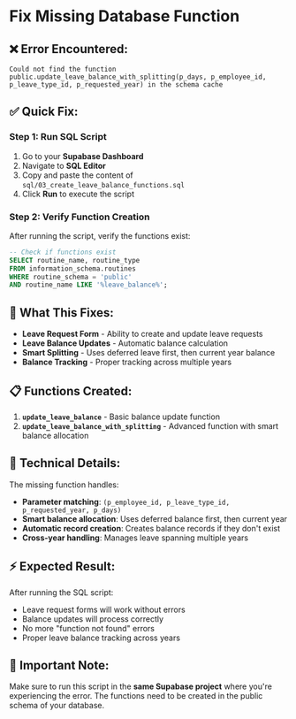 # Fix Missing Database Function

## ❌ Error Encountered:
```
Could not find the function public.update_leave_balance_with_splitting(p_days, p_employee_id, p_leave_type_id, p_requested_year) in the schema cache
```

## ✅ Quick Fix:

### Step 1: Run SQL Script
1. Go to your **Supabase Dashboard**
2. Navigate to **SQL Editor**
3. Copy and paste the content of `sql/03_create_leave_balance_functions.sql`
4. Click **Run** to execute the script

### Step 2: Verify Function Creation
After running the script, verify the functions exist:

```sql
-- Check if functions exist
SELECT routine_name, routine_type 
FROM information_schema.routines 
WHERE routine_schema = 'public' 
AND routine_name LIKE '%leave_balance%';
```

## 🎯 What This Fixes:

- **Leave Request Form** - Ability to create and update leave requests
- **Leave Balance Updates** - Automatic balance calculation
- **Smart Splitting** - Uses deferred leave first, then current year balance
- **Balance Tracking** - Proper tracking across multiple years

## 📋 Functions Created:

1. **`update_leave_balance`** - Basic balance update function
2. **`update_leave_balance_with_splitting`** - Advanced function with smart balance allocation

## 🔧 Technical Details:

The missing function handles:
- **Parameter matching**: `(p_employee_id, p_leave_type_id, p_requested_year, p_days)`
- **Smart balance allocation**: Uses deferred balance first, then current year
- **Automatic record creation**: Creates balance records if they don't exist
- **Cross-year handling**: Manages leave spanning multiple years

## ⚡ Expected Result:

After running the SQL script:
- Leave request forms will work without errors
- Balance updates will process correctly
- No more "function not found" errors
- Proper leave balance tracking across years

## 🚨 Important Note:

Make sure to run this script in the **same Supabase project** where you're experiencing the error. The functions need to be created in the public schema of your database.
